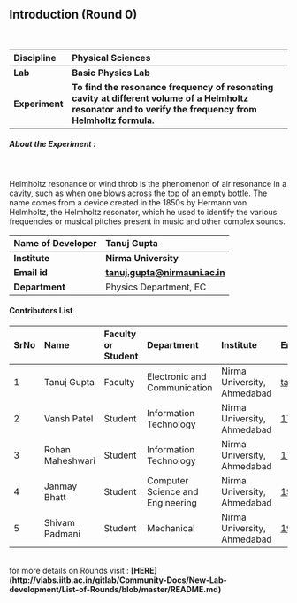 ## Introduction (Round 0)

<br>

<b>Discipline | <b>Physical Sciences
:--|:--|
<b> Lab | <b> Basic Physics Lab
<b> Experiment|     <b> To find the resonance frequency of resonating cavity at different volume of a Helmholtz resonator and to verify the frequency from Helmholtz formula.

<h5> About the Experiment : </h5> <br>

Helmholtz resonance or wind throb is the phenomenon of air resonance in a cavity, such as when one blows across the top of an empty bottle. The name comes from a device created in the 1850s by Hermann von Helmholtz, the Helmholtz resonator, which he used to identify the various frequencies or musical pitches present in music and other complex sounds.

<b>Name of Developer | <b> Tanuj Gupta
:--|:--|
<b> Institute | <b> Nirma University
<b> Email id|     <b> tanuj.gupta@nirmauni.ac.in
<b> Department | Physics Department, EC

#### Contributors List

SrNo | Name | Faculty or Student | Department| Institute | Email id
:--|:--|:--|:--|:--|:--|
1 | Tanuj Gupta | Faculty | Electronic and Communication | Nirma University, Ahmedabad | tanuj.gupta@nirmauni.ac.in
2 | Vansh Patel | Student | Information Technology | Nirma University, Ahmedabad |17bit119@nirmauni.ac.in
3 | Rohan Maheshwari | Student | Information Technology | Nirma University, Ahmedabad |17bit095@nirmauni.ac.in
4 | Janmay Bhatt | Student | Computer Science and Engineering | Nirma University, Ahmedabad |19e018@nirmauni.ac.in
5 | Shivam Padmani | Student | Mechanical | Nirma University, Ahmedabad |19k051@nirmauni.ac.in


<br>
for more details on Rounds visit : <b> [HERE](http://vlabs.iitb.ac.in/gitlab/Community-Docs/New-Lab-development/List-of-Rounds/blob/master/README.md) </b>

